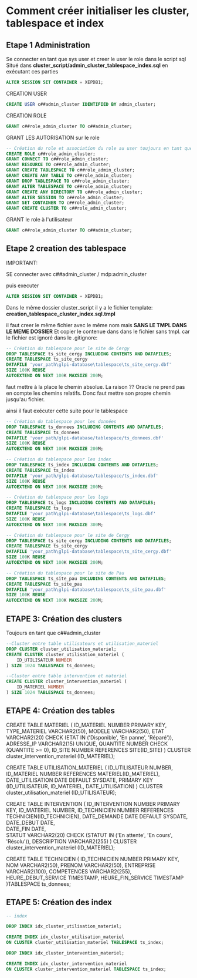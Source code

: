 # Comment créer initialiser les cluster, tablespace et index

## Etape 1 Administration
Se connecter en tant que sys user et creer le user le role dans le script sql
Situé dans **cluster_script/admin_cluster_tablespace_index.sql** en exécutant ces parties
```sql
ALTER SESSION SET CONTAINER = XEPDB1;
```
CREATION USER
```sql
CREATE USER c##admin_cluster IDENTIFIED BY admin_cluster;
```

CREATION ROLE
```sql
GRANT c##role_admin_cluster TO c##admin_cluster;
```

GRANT LES AUTORISATION sur le role 
```sql
-- Création du role et association du role au user toujours en tant que système ou sys
CREATE ROLE c##role_admin_cluster;
GRANT CONNECT TO c##role_admin_cluster;
GRANT RESOURCE TO c##role_admin_cluster;
GRANT CREATE TABLESPACE TO c##role_admin_cluster;
GRANT CREATE ANY TABLE TO c##role_admin_cluster;
GRANT DROP TABLESPACE TO c##role_admin_cluster;
GRANT ALTER TABLESPACE TO c##role_admin_cluster;
GRANT CREATE ANY DIRECTORY TO c##role_admin_cluster;
GRANT ALTER SESSION TO c##role_admin_cluster;
GRANT SET CONTAINER TO c##role_admin_cluster;
GRANT CREATE CLUSTER TO c##role_admin_cluster;
```

GRANT le role à l'utilisateur
```sql
GRANT c##role_admin_cluster TO c##admin_cluster;
```

## Etape 2 creation des tablespace

IMPORTANT:

SE connecter avec c##admin_cluster / mdp:admin_cluster 

puis executer

```sql
ALTER SESSION SET CONTAINER = XEPDB1;
```
Dans le même dossier cluster_script
il y a le fichier template: **creation_tablespace_cluster_index.sql.tmpl**

il faut creer le même fichier avec le même nom mais **SANS LE TMPL DANS LE MEME DOSSIER**
Et copier le contenue dans dans le fichier sans tmpl.
car le fichier est ignoré dans le .gitignore:
```sql
-- Création du tablespace pour le site de Cergy
DROP TABLESPACE ts_site_cergy INCLUDING CONTENTS AND DATAFILES;
CREATE TABLESPACE ts_site_cergy
DATAFILE 'your_path\glpi-database\tablespace\ts_site_cergy.dbf'
SIZE 100K REUSE
AUTOEXTEND ON NEXT 100K MAXSIZE 200M;
```
faut mettre à la place le chemin absolue. La raison ??
Oracle ne prend pas en compte les chemins relatifs. Donc faut mettre son propre
chemin jusqu'au fichier.


ainsi il faut exécuter cette suite pour le tablespace

```sql
-- Création du tablespace pour les données
DROP TABLESPACE ts_donnees INCLUDING CONTENTS AND DATAFILES;
CREATE TABLESPACE ts_donnees
DATAFILE 'your_path/glpi-database/tablespace/ts_donnees.dbf'
SIZE 100K REUSE
AUTOEXTEND ON NEXT 100K MAXSIZE 200M;

-- Création du tablespace pour les index
DROP TABLESPACE ts_index INCLUDING CONTENTS AND DATAFILES;
CREATE TABLESPACE ts_index
DATAFILE 'your_path/glpi-database/tablespace/ts_index.dbf'
SIZE 100K REUSE
AUTOEXTEND ON NEXT 100K MAXSIZE 200M;

-- Création du tablespace pour les logs
DROP TABLESPACE ts_logs INCLUDING CONTENTS AND DATAFILES;
CREATE TABLESPACE ts_logs
DATAFILE 'your_path\glpi-database\tablespace\ts_logs.dbf'
SIZE 100K REUSE
AUTOEXTEND ON NEXT 100K MAXSIZE 300M;

-- Création du tablespace pour le site de Cergy
DROP TABLESPACE ts_site_cergy INCLUDING CONTENTS AND DATAFILES;
CREATE TABLESPACE ts_site_cergy
DATAFILE 'your_path\glpi-database\tablespace\ts_site_cergy.dbf'
SIZE 100K REUSE
AUTOEXTEND ON NEXT 100K MAXSIZE 200M;

-- Création du tablespace pour le site de Pau
DROP TABLESPACE ts_site_pau INCLUDING CONTENTS AND DATAFILES;
CREATE TABLESPACE ts_site_pau
DATAFILE 'your_path\glpi-database\tablespace\ts_site_pau.dbf'
SIZE 100K REUSE
AUTOEXTEND ON NEXT 100K MAXSIZE 200M;
```

## ETAPE 3: Création des clusters
Toujours en tant que c##admin_cluster
```sql
--Cluster entre table utilisateurs et utilisation_materiel
DROP CLUSTER cluster_utilisation_materiel;
CREATE CLUSTER cluster_utilisation_materiel (
    ID_UTILISATEUR NUMBER
) SIZE 1024 TABLESPACE ts_donnees;

--Cluster entre table intervention et materiel
CREATE CLUSTER cluster_intervention_materiel (
    ID_MATERIEL NUMBER
) SIZE 1024 TABLESPACE ts_donnees;
```

## ETAPE 4: Création des tables
CREATE TABLE MATERIEL (
    ID_MATERIEL NUMBER PRIMARY KEY,
    TYPE_MATERIEL VARCHAR2(50),
    MODELE VARCHAR2(50),
    ETAT VARCHAR2(20) CHECK (ETAT IN ('Disponible', 'En panne', 'Réparé')),
    ADRESSE_IP VARCHAR2(15) UNIQUE, 
    QUANTITE NUMBER CHECK (QUANTITE >= 0),
    ID_SITE NUMBER REFERENCES SITE(ID_SITE)
) CLUSTER cluster_intervention_materiel (ID_MATERIEL);

CREATE TABLE UTILISATION_MATERIEL (
    ID_UTILISATEUR NUMBER,
    ID_MATERIEL NUMBER REFERENCES MATERIEL(ID_MATERIEL),
    DATE_UTILISATION DATE DEFAULT SYSDATE,
    PRIMARY KEY (ID_UTILISATEUR, ID_MATERIEL, DATE_UTILISATION)
) CLUSTER cluster_utilisation_materiel (ID_UTILISATEUR);

CREATE TABLE INTERVENTION (
    ID_INTERVENTION NUMBER PRIMARY KEY,
    ID_MATERIEL NUMBER,
    ID_TECHNICIEN NUMBER REFERENCES TECHNICIEN(ID_TECHNICIEN),
    DATE_DEMANDE DATE DEFAULT SYSDATE,
    DATE_DEBUT DATE,  
    DATE_FIN DATE,  
    STATUT VARCHAR2(20) CHECK (STATUT IN ('En attente', 'En cours', 'Résolu')),
    DESCRIPTION VARCHAR2(255)
) CLUSTER cluster_intervention_materiel (ID_MATERIEL);

CREATE TABLE TECHNICIEN (
    ID_TECHNICIEN NUMBER PRIMARY KEY,
    NOM VARCHAR2(50),
    PRENOM VARCHAR2(50),
    ENTREPRISE VARCHAR2(100),
    COMPETENCES VARCHAR2(255), 
    HEURE_DEBUT_SERVICE TIMESTAMP,
    HEURE_FIN_SERVICE TIMESTAMP
)TABLESPACE ts_donnees;

## ETAPE 5: Création des index

```sql
-- index

DROP INDEX idx_cluster_utilisation_materiel;

CREATE INDEX idx_cluster_utilisation_materiel 
ON CLUSTER cluster_utilisation_materiel TABLESPACE ts_index;

DROP INDEX idx_cluster_intervention_materiel;

CREATE INDEX idx_cluster_intervention_materiel 
ON CLUSTER cluster_intervention_materiel TABLESPACE ts_index;
```

